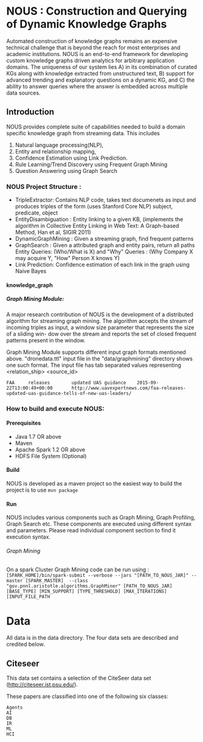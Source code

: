 # NOUS : Construction and Querying of Dynamic Knowledge Graphs
Automated construction of knowledge graphs remains an expensive technical challenge that 
is beyond the reach for most enterprises and academic institutions. 
NOUS is an end-to-end framework for developing custom knowledge graphs driven 
analytics for arbitrary application domains. 
The uniqueness of our system lies A) in its combination of curated KGs along with 
knowledge extracted from unstructured text, B) support for advanced trending and explanatory 
questions on a dynamic KG, and C) the ability to 
answer queries where the answer is embedded across multiple data sources.

## Introduction	
NOUS provides complete suite of capabilities needed to build a domain specific knowledge graph 
from streaming data. This includes 
1) Natural language processing(NLP), 
2) Entity and relationship mapping, 
3) Confidence Estimation using Link Prediction. 
4) Rule Learning/Trend Discovery using Frequent Graph Mining
5) Question Answering using Graph Search 

### NOUS Project Structure :

* TripleExtractor: Contains NLP code, takes text documenets as input 
and produces triples of the form (uses Stanford Core NLP)
subject, predicate, object 
* EntityDisambiguation : Entity linking to a given KB, (implements the algorithm in 
Collective Entity Linking in Web Text: A Graph-based Method, Han et al, SIGIR 2011)  
* DynamicGraphMining : Given a streaming graph, find frequent patterns
* GraphSearch : Given a attributed graph and entity pairs, return all paths 
Entity Queries: (Who/What is X) and 
"Why" Queries : (Why Company X may acquire Y, "How" Person X knows Y)
* Link Prediction: Confidence estimation of each link in the graph using Naive Bayes 

#### knowledge_graph
##### Graph Mining Module:
A major research contribution of NOUS is the development of a distributed algorithm for streaming graph mining. The algorithm accepts the stream of incoming triples as input, a window size parameter that represents the size of a sliding win- dow over the stream and reports the set of closed frequent patterns present in the window. 

Graph Mining Module supports different input graph formats mentioned above. "dronedata.ttl" input file in the "data/graphmining" directory shows one such format. The input file has tab separated values representing <subject> <relation_ship> <object> <timestamp> <source_id>

`FAA     releases        updated UAS guidance    2015-09-22T13:00:49+00:00       http://www.uavexpertnews.com/faa-releases-updated-uas-guidance-tells-of-new-uas-leaders/`

### How to build and execute NOUS:
#### Prerequisites
* Java 1.7 OR above
* Maven
* Apache Spark 1.2 OR above
* HDFS File System (Optional)

#### Build
NOUS is developed as a maven project so the easiest way to build the project is to use `mvn package`
#### Run
NOUS includes various components such as Graph Mining, Graph Profiling, Graph Search etc.
These components are executed using different syntax and parameters. Please read individual component section to find it execution syntax.

###### Graph Mining 
On a spark Cluster Graph Mining code can be run using :
`[SPARK_HOME]/bin/spark-submit --verbose --jars "[PATH_TO_NOUS_JAR]" --master [SPARK_MASTER]  --class "gov.pnnl.aristotle.algorithms.GraphMiner" [PATH_TO_NOUS_JAR]  [BASE_TYPE] [MIN_SUPPORT] [TYPE_THRESHOLD] [MAX_ITERATIONS] [INPUT_FILE_PATH `


Data
====
All data is in the data directory. The four data sets are described and credited below.

Citeseer
--------
This data set contains a selection of the CiteSeer data set (http://citeseer.ist.psu.edu/).

These papers are classified into one of the following six classes:

	Agents
	AI
	DB
	IR
	ML
	HCI
